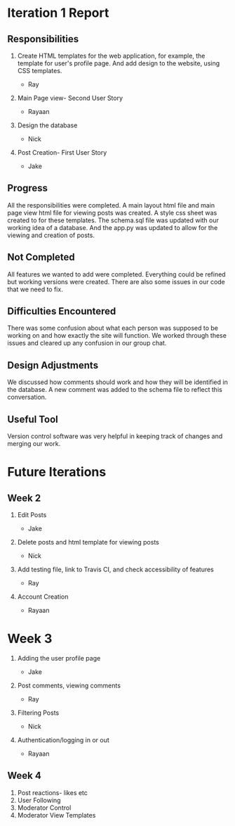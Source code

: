# Iteration 1 Report

## Responsibilities

1. Create HTML templates for the web application, for example, the template for user's profile page. And add design to the website, using CSS templates. 
   - Ray
   
2. Main Page view- Second User Story
   - Rayaan
   
3. Design the database
   - Nick
   
4. Post Creation- First User Story
   - Jake
   
## Progress

All the responsibilities were completed. A main layout html file and main page view html file for viewing posts was created.
A style css sheet was created to for these templates. The schema.sql file was updated with our working idea of a database. 
And the app.py was updated to allow for the viewing and creation of posts.

## Not Completed

All features we wanted to add were completed. Everything could be refined but working versions were created.
There are also some issues in our code that we need to fix. 


## Difficulties Encountered

There was some confusion about what each person was supposed to be working on and how exactly the site will function. 
We worked through these issues and cleared up any confusion in our group chat. 

## Design Adjustments

We discussed how comments should work and how they will be identified in the database. A new comment was added to the schema file to reflect this conversation. 

## Useful Tool

Version control software was very helpful in keeping track of changes and merging our work. 

# Future Iterations

## Week 2

1. Edit Posts
   - Jake

2. Delete posts and html template for viewing posts 
   - Nick
   
3. Add testing file, link to Travis CI, and check accessibility of features
   - Ray
   
4. Account Creation
   - Rayaan
   
# Week 3

1. Adding the user profile page
   - Jake
   
2. Post comments, viewing comments
   - Ray

3. Filtering Posts
   - Nick
   
4. Authentication/logging in or out
   - Rayaan
   
## Week 4

1. Post reactions- likes etc  
2. User Following  
3. Moderator Control  
4. Moderator View Templates 